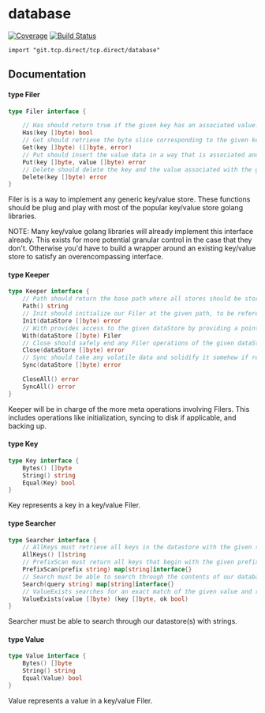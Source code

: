 # database

[![Coverage](https://codecov.io/gh/yunginnanet/database/branch/master/graph/badge.svg)](https://codecov.io/gh/yunginnanet/database)
[![Build Status](https://github.com/yunginnanet/database/actions/workflows/go.yml/badge.svg?branch=master)](https://github.com/yunginnanet/database/actions/workflows/go.yml)

`import "git.tcp.direct/tcp.direct/database"`

## Documentation

#### type Filer

```go
type Filer interface {

	// Has should return true if the given key has an associated value.
	Has(key []byte) bool
	// Get should retrieve the byte slice corresponding to the given key, and any associated errors upon failure.
	Get(key []byte) ([]byte, error)
	// Put should insert the value data in a way that is associated and can be retrieved by the given key data.
	Put(key []byte, value []byte) error
	// Delete should delete the key and the value associated with the given key, and return an error upon failure.
	Delete(key []byte) error
}
```

Filer is is a way to implement any generic key/value store. These functions
should be plug and play with most of the popular key/value store golang
libraries.

NOTE: Many key/value golang libraries will already implement this interface
already. This exists for more potential granular control in the case that they
don't. Otherwise you'd have to build a wrapper around an existing key/value
store to satisfy an overencompassing interface.

#### type Keeper

```go
type Keeper interface {
	// Path should return the base path where all stores should be stored under. (likely as subdirectories)
	Path() string
	// Init should initialize our Filer at the given path, to be referenced and called by dataStore.
	Init(dataStore []byte) error
	// With provides access to the given dataStore by providing a pointer to the related Filer.
	With(dataStore []byte) Filer
	// Close should safely end any Filer operations of the given dataStore and close any relevant handlers.
	Close(dataStore []byte) error
	// Sync should take any volatile data and solidify it somehow if relevant. (ram to disk in most cases)
	Sync(dataStore []byte) error

	CloseAll() error
	SyncAll() error
}
```

Keeper will be in charge of the more meta operations involving Filers. This
includes operations like initialization, syncing to disk if applicable, and
backing up.

#### type Key

```go
type Key interface {
	Bytes() []byte
	String() string
	Equal(Key) bool
}
```

Key represents a key in a key/value Filer.

#### type Searcher

```go
type Searcher interface {
	// AllKeys must retrieve all keys in the datastore with the given storeName.
	AllKeys() []string
	// PrefixScan must return all keys that begin with the given prefix.
	PrefixScan(prefix string) map[string]interface{}
	// Search must be able to search through the contents of our database and return a map of results.
	Search(query string) map[string]interface{}
	// ValueExists searches for an exact match of the given value and returns the key that contains it.
	ValueExists(value []byte) (key []byte, ok bool)
}
```

Searcher must be able to search through our datastore(s) with strings.

#### type Value

```go
type Value interface {
	Bytes() []byte
	String() string
	Equal(Value) bool
}
```

Value represents a value in a key/value Filer.

